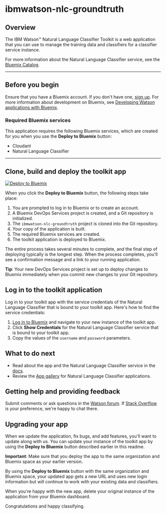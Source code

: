 # ibmwatson-nlc-groundtruth

## Overview

The IBM Watson&trade; Natural Language Classifier Toolkit is a web application that you can use to manage the training data and classifiers for a classifier service instance. 

For more information about the Natural Language Classifier service, see the [Bluemix Catalog](https://console.ng.bluemix.net/catalog/natural-language-classifier/).


***

## Before you begin
Ensure that you have a Bluemix account. If you don't have one, [sign up](https://apps.admin.ibmcloud.com/manage/trial/bluemix.html?cm_mmc=WatsonDeveloperCloud-_-LandingSiteGetStarted-_-x-_-CreateAnAccountOnBluemixCLI). For more information about development on Bluemix, see [Developing Watson applications with Bluemix](http://www.ibm.com/smarterplanet/us/en/ibmwatson/developercloud/doc/getting_started/gs-bluemix.shtml).
  

### Required Bluemix services
This application requires the following Bluemix services, which are created for you when you use the **Deploy to Bluemix** button: 

- Cloudant
- Natural Language Classifier

***


## Clone, build and deploy the toolkit app

[![Deploy to Bluemix](https://bluemix.net/deploy/button.png)](https://bluemix.net/deploy?repository=https://hub.jazz.net/git/wdctools/ibmwatson-nlc-groundtruth)

When you click the **Deploy to Bluemix** button, the following steps take place:

1. You are prompted to log in to Bluemix or to create an account.
2. A Bluemix DevOps Services project is created, and a Git repository is initialized.
3. The `ibmwatson-nlc-groundtruth` project is cloned into the Git repository.
4. Your copy of the application is built.
5. The required Bluemix services are created.
6. The toolkit application is deployed to Bluemix.

The entire process takes several minutes to complete, and the final step of deploying typically is the longest step. When the process completes, you'll see a confirmation message and a link to your running application. 

**Tip**: Your new DevOps Services project is set up to deploy changes to Bluemix immediately when you commit new changes to your Git repository.


## Log in to the toolkit application

Log in to your toolkit app with the service credentials of the Natural Language Classifier that is bound to your toolkit app. Here's how to find the service credentials: 

1. [Log in to Bluemix](https://console.ng.bluemix.net/) and navigate to your new instance of the toolkit app.
2. Click **Show Credentials** for the Natural Language Classifier service that is bound to your toolkit app.
3. Copy the values of the `username` and `password` parameters.


## What to do next

- Read about the app and the Natural Language Classifier service in the [docs](http://www.ibm.com/smarterplanet/us/en/ibmwatson/developercloud/doc/nl-classifier/tool_overview.shtml). 
- Review the [App gallery](http://www.ibm.com/smarterplanet/us/en/ibmwatson/developercloud/gallery.html) for Natural Language Classifier applications.


## Getting help and providing feedback

Submit comments or ask questions in the [Watson forum](https://developer.ibm.com/answers/smartspace/watson/). If [Stack Overflow](http://stackoverflow.com/questions/tagged/ibm-watson) is your preference, we're happy to chat there.


## Upgrading your app

When we update the application, fix bugs, and add features, you'll want to update along with us. You can update your instance of the toolkit app by using the **Deploy to Bluemix** button described earlier in this readme. 

**Important**: Make sure that you deploy the app to the same organization and Bluemix space as your earlier version. 

By using the **Deploy to Bluemix** button with the same organization and Bluemix space, your updated app gets a new URL and uses new login information but will continue to work with your existing data and classifiers. 

When you're happy with the new app, delete your original instance of the application from your Bluemix dashboard.

Congratulations and happy classifying.

